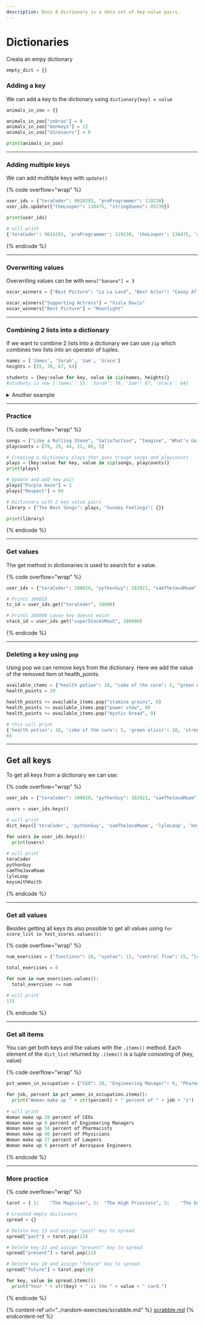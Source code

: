 ```yaml
---
description: Docs A dictionary is a data set of key-value pairs.
---
```


# Dictionaries

Creata an empy dictionary

```python
empty_dict = {}
```

### Adding a key

We can add a key to the dictionary using `dictionary[key] = value`

```python
animals_in_zoo = {}

animals_in_zoo["zebras"] = 8
animals_in_zoo["monkeys"] = 12
animals_in_zoo["dinosaurs"] = 0

print(animals_in_zoo)
```

***

### Adding multiple keys

We can add multitple keys with `update()`

{% code overflow="wrap" %}
```python
user_ids = {"teraCoder": 9018293, "proProgrammer": 119238}
user_ids.update({"theLooper": 138475, "stringQueen": 85739})

print(user_ids)

# will print
{'teraCoder': 9018293, 'proProgrammer': 119238, 'theLooper': 138475, 'stringQueen': 85739}
```
{% endcode %}

***

### Overwriting values

Overwriting values can be with `menu["banana"] = 3`

```python
oscar_winners = {"Best Picture": "La La Land", "Best Actor": "Casey Affleck", "Best Actress": "Emma Stone", "Animated Feature": "Zootopia"}

oscar_winners["Supporting Actress"] = "Viola Davis"
oscar_winners["Best Picture"] = "Moonlight"
```

***

### Combining 2 lists into a dictionary

If we want to combine 2 lists into a dictionary we can use `zip` which combines two lists into an operator of tuples.

```python
names = ['James', 'Sarah', 'Sam', 'Grace']
heights = [55, 70, 67, 64]

students = {key:value for key, value in zip(names, heights)}
#students is now {'James': 55, 'Sarah': 70, 'Sam': 67, 'Grace': 64}
```

<details>

<summary>Another example</summary>

```python
drinks = ["espresso", "chai", "decaf", "drip"]
caffeine = [64, 40, 0, 120]

zipped_drinks = zip(drinks, caffeine)
drinks_to_caffeine = {key:value for key, value in zipped_drinks}

print(drinks_to_caffeine)
```

</details>

***

### Practice

{% code overflow="wrap" %}
```python
songs = ["Like a Rolling Stone", "Satisfaction", "Imagine", "What's Going On", "Respect", "Good Vibrations"]
playcounts = [78, 29, 44, 21, 89, 5]

# Creating a dictionary plays that goes trough songs and playcounts
plays = {key:value for key, value in zip(songs, playcounts)}
print(plays)

# Update and add new pair
plays["Purple Haze"] = 1
plays["Respect"] = 94

# Dictionary with 2 key value pairs
library = {"The Best Songs": plays, "Sunday Feelings": {}}

print(library)
```
{% endcode %}

***

### Get values

The get method in dictionaries is used to search for a value.&#x20;

{% code overflow="wrap" %}
```python
user_ids = {"teraCoder": 100019, "pythonGuy": 182921, "samTheJavaMaam": 123112, "lyleLoop": 102931, "keysmithKeith": 129384}

# Prints 100019
tc_id = user_ids.get("teraCoder", 10000)

# Prints 100000 cause key doesnt exist
stack_id = user_ids.get("superStackSMash", 100000)
```
{% endcode %}

***

### Deleting a key using `pop`

Using pop we can remove keys from the dictionary. Here we add the value of the removed item ot health\_points.

```python
available_items = {"health potion": 10, "cake of the cure": 5, "green elixir": 20, "strength sandwich": 25, "stamina grains": 15, "power stew": 30}
health_points = 20

health_points += available_items.pop("stamina grains", 0)
health_points += available_items.pop("power stew", 0)
health_points += available_items.pop("mystic bread", 0)

# this will print
{'health potion': 10, 'cake of the cure': 5, 'green elixir': 20, 'strength sandwich': 25}
65
```

***

## Get all keys

To get all keys from a dictionary we can use:

{% code overflow="wrap" %}
```python
user_ids = {"teraCoder": 100019, "pythonGuy": 182921, "samTheJavaMaam": 123112, "lyleLoop": 102931, "keysmithKeith": 129384}

users = user_ids.keys()

# will print
dict_keys(['teraCoder', 'pythonGuy', 'samTheJavaMaam', 'lyleLoop', 'keysmithKeith'])

for users in user_ids.keys():
  print(users)
  
# will print
teraCoder
pythonGuy
samTheJavaMaam
lyleLoop
keysmithKeith
```
{% endcode %}

***

### Get all values

Besides getting all keys its also possible to get all values using `for score_list in test_scores.values():`

{% code overflow="wrap" %}
```python
num_exercises = {"functions": 10, "syntax": 13, "control flow": 15, "loops": 22, "lists": 19, "classes": 18, "dictionaries": 18}

total_exercises = 0

for num in num_exercises.values():
  total_exercises += num
  
# will print
115
```
{% endcode %}

***

### Get all items

You can get both keys and the values with the `.items()` method. Each element of the `dict_list` returned by `.items()` is a tuple consisting of (key, value)

{% code overflow="wrap" %}
```python
pct_women_in_occupation = {"CEO": 28, "Engineering Manager": 9, "Pharmacist": 58, "Physician": 40, "Lawyer": 37, "Aerospace Engineer": 9}

for job, percent in pct_women_in_occupation.items():
  print("Woman make up " + str(percent) + " percent of " + job + "s")
  
# will print
Woman make up 28 percent of CEOs
Woman make up 9 percent of Engineering Managers
Woman make up 58 percent of Pharmacists
Woman make up 40 percent of Physicians
Woman make up 37 percent of Lawyers
Woman make up 9 percent of Aerospace Engineers
```
{% endcode %}

***

### More practice

{% code overflow="wrap" %}
```python
tarot = { 1:	"The Magician", 2:	"The High Priestess", 3:	"The Empress", 4:	"The Emperor", 5:	"The Hierophant", 6:	"The Lovers", 7:	"The Chariot", 8:	"Strength", 9:	"The Hermit", 10:	"Wheel of Fortune", 11:	"Justice", 12:	"The Hanged Man", 13:	"Death", 14:	"Temperance", 15:	"The Devil", 16:	"The Tower", 17:	"The Star", 18:	"The Moon", 19:	"The Sun", 20:	"Judgement", 21:	"The World", 22: "The Fool"}

# Created empty dictionary
spread = {}

# Delete key 13 and assign "past" key to spread
spread["past"] = tarot.pop(13)

# Delete key 22 and assign "present" key to spread
spread["present"] = tarot.pop(22)

# Delete key 10 and assign "future" key to spread
spread["future"] = tarot.pop(10)

for key, value in spread.items():
  print("Your " + str(key) + " is the " + value + " card.")
```
{% endcode %}

{% content-ref url="../random-exercises/scrabble.md" %}
[scrabble.md](../random-exercises/scrabble.md)
{% endcontent-ref %}

